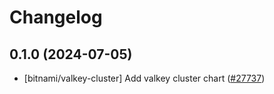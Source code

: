# Changelog

## 0.1.0 (2024-07-05)

* [bitnami/valkey-cluster] Add valkey cluster chart ([#27737](https://github.com/bitnami/charts/pull/27737))
